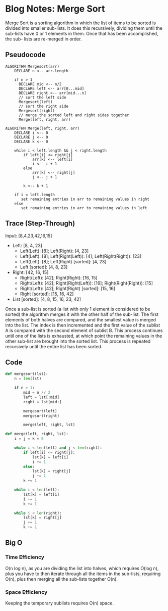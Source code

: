 # Blog Notes: Merge Sort

Merge Sort is a sorting algorithm in which the list of items
to be sorted is divided into smaller sub-lists. It does this
recursively, dividing them until the sub-lists have 0 or 1
elements in them. Once that has been accomplished, the sub-
lists are re-merged in order.

## Pseudocode

```pseudocode
ALGORITHM Mergesort(arr)
    DECLARE n <-- arr.length

    if n > 1
      DECLARE mid <-- n/2
      DECLARE left <-- arr[0...mid]
      DECLARE right <-- arr[mid...n]
      // sort the left side
      Mergesort(left)
      // sort the right side
      Mergesort(right)
      // merge the sorted left and right sides together
      Merge(left, right, arr)

ALGORITHM Merge(left, right, arr)
    DECLARE i <-- 0
    DECLARE j <-- 0
    DECLARE k <-- 0

    while i < left.length && j < right.length
        if left[i] <= right[j]
            arr[k] <-- left[i]
            i <-- i + 1
        else
            arr[k] <-- right[j]
            j <-- j + 1

        k <-- k + 1

    if i = left.length
       set remaining entries in arr to remaining values in right
    else
       set remaining entries in arr to remaining values in left
```

## Trace (Step-Through)

Input: [8,4,23,42,16,15]

- Left: [8, 4, 23]
  - Left(Left): [8]; Left(Right): [4, 23]
  - Left(Left): [8]; Left(Right(Left)): [4]; Left(Right(Right)): [23]
  - Left(Left): [8]; Left(Right) [sorted]: [4, 23]
  - Left [sorted]: [4, 8, 23]
- Right: [42, 16, 15]
  - Right(Left): [42]; Right(Right): [16, 15]
  - Right(Left): [42]; Right(Right(Left)): [16]; Right(Right(Right)): [15]
  - Right(Left): [42]; Right(Right) [sorted]: [15, 16]
  - Right [sorted]: [15, 16, 42]
- List [sorted]: [4, 8, 15, 16, 23, 42]

Once a sub-list is sorted (a list with only 1 element is considered to be sorted)
the algorithm merges it with the other half of the sub-list. The first elements
of both halves are compared, and the smallest value is merged into the list.
The index is then incremented and the first value of the sublist A is compared
with the second element of sublist B. This process continues until one of the lists
is exhausted, at which point the remaining values in the other sub-list are brought
into the sorted list. This process is repeated recursively until the entire list
has been sorted.

## Code

```python
def mergesort(lst):
    n = len(lst)

    if n > 1:
        mid = n // 2
        left = lst[:mid]
        right = lst[mid:]

        mergesort(left)
        mergesort(right)

        merge(left, right, lst)

def merge(left, right, lst):
    i = j = k = 0

    while i < len(left) and j < len(right):
        if left[i] <= right[j]:
            lst[k] = left[i]
            i += 1
        else:
            lst[k] = right[j]
            j += 1
        k += 1

    while i < len(left):
        lst[k] = left[i]
        i += 1
        k += 1

    while j < len(right):
        lst[k] = right[j]
        j += 1
        k += 1
```

## Big O

### Time Efficiency

O(n log n), as you are dividing the list into halves, which requires O(log n),
plus you have to then iterate through all the items in the sub-lists, requiring
O(n), plus then merging all the sub-lists together O(n).

### Space Efficiency

Keeping the temporary sublists requires O(n) space.
